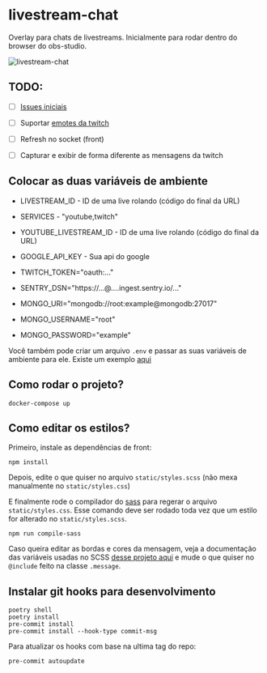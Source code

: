 # livestream-chat

Overlay para chats de livestreams. Inicialmente para rodar dentro do browser do obs-studio.

![livestream-chat](https://user-images.githubusercontent.com/1103672/162596499-ab338e0c-6301-47de-a720-08eff5c36582.gif)

## TODO:

- [ ] [Issues iniciais](https://github.com/dunossauro/livestream-chat/issues)
- [ ] Suportar [emotes da twitch](https://www.npmjs.com/package/@mkody/twitch-emoticons)
- [ ] Refresh no socket (front)
- [ ] Capturar e exibir de forma diferente as mensagens da twitch


## Colocar as duas variáveis de ambiente


- LIVESTREAM_ID - ID de uma live rolando (código do final da URL)

- SERVICES - "youtube,twitch"
- YOUTUBE_LIVESTREAM_ID - ID de uma live rolando (código do final da URL)
- GOOGLE_API_KEY - Sua api do google
- TWITCH_TOKEN="oauth:..."
- SENTRY_DSN="https://...@....ingest.sentry.io/..."
- MONGO_URI="mongodb://root:example@mongodb:27017"
- MONGO_USERNAME="root"
- MONGO_PASSWORD="example"

Você também pode criar um arquivo `.env` e passar as suas variáveis de ambiente para ele. Existe um exemplo [aqui](/.dotenv.txt)

## Como rodar o projeto?

```shell
docker-compose up
```

## Como editar os estilos?

Primeiro, instale as dependências de front:

```shell
npm install
```

Depois, edite o que quiser no arquivo `static/styles.scss` (não mexa manualmente no `static/styles.css`)

E finalmente rode o compilador do [sass](https://sass-lang.com/) para regerar o arquivo `static/styles.css`. Esse comando deve ser rodado toda vez que um estilo for alterado no `static/styles.scss`.

```shell
npm run compile-sass
```

Caso queira editar as bordas e cores da mensagem, veja a documentação das variáveis usadas no SCSS [desse projeto aqui](https://nigelotoole.github.io/pixel-borders/) e mude o que quiser no `@include` feito na classe `.message`.

## Instalar git hooks para desenvolvimento

```shell
poetry shell
poetry install
pre-commit install
pre-commit install --hook-type commit-msg
```

Para atualizar os hooks com base na ultima tag do repo:
```shell
pre-commit autoupdate
```
